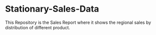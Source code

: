 # Stationary-Sales-Data
This Repository is the Sales Report where it shows the regional sales by distribution of different product.
